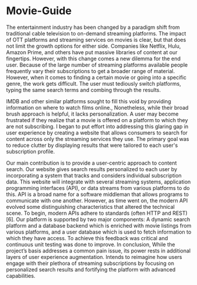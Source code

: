 # Movie-Guide

The entertainment industry has been changed by a paradigm shift from traditional cable television to on-demand streaming platforms. The impact of OTT platforms and streaming services on movies is clear, but that does not limit the growth options for either side. Companies like Netflix, Hulu, Amazon Prime, and others have put massive libraries of content at our fingertips. However, with this change comes a new dilemma for the end user. Because of the large number of streaming platforms available people frequently vary their subscriptions to get a broader range of material. However, when it comes to finding a certain movie or going into a specific genre, the work gets difficult. The user must tediously switch platforms, typing the same search terms and combing through the results.

IMDB and other similar platforms sought to fill this void by providing information on where to watch films online., Nonetheless, while their broad brush approach is helpful, it lacks personalization. A user may become frustrated if they realize that a movie is offered on a platform to which they are not subscribing. I began to put effort into addressing this glaring gap in user experience by creating a website that allows consumers to search for content across only the streaming services they use. The primary goal was to reduce clutter by displaying results that were tailored to each user's subscription profile.


Our main contribution is to provide a user-centric approach to content search. Our website gives search results personalized to each user by incorporating a system that tracks and considers individual subscription data. This website will integrate with several streaming systems, application programming interfaces (API), or data streams from various platforms to do this. API is a broad name for a software middleman that allows programs to communicate with one another. However, as time went on, the modern API evolved some distinguishing characteristics that altered the technical scene. To begin, modern APIs adhere to standards (often HTTP and REST) [6]. Our platform is supported by two major components: A dynamic search platform and a database backend which is enriched with movie listings from various platforms, and a user database which is used to fetch information to which they have access. To achieve this feedback was critical and continuous unit testing was done to improve.
In conclusion, While the project’s basis addresses a common pain issue, its power rests in additional layers of user experience augmentation. Intends to reimagine how users engage with their plethora of streaming subscriptions by focusing on personalized search results and fortifying the platform with advanced capabilities.
